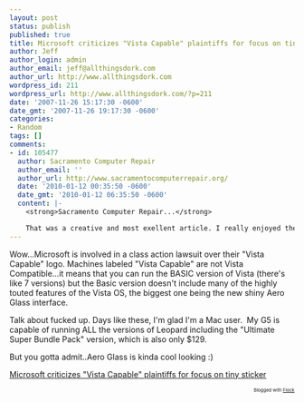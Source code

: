 ```yaml
---
layout: post
status: publish
published: true
title: Microsoft criticizes "Vista Capable" plaintiffs for focus on tiny sticker
author: Jeff
author_login: admin
author_email: jeff@allthingsdork.com
author_url: http://www.allthingsdork.com
wordpress_id: 211
wordpress_url: http://www.allthingsdork.com/?p=211
date: '2007-11-26 15:17:30 -0600'
date_gmt: '2007-11-26 19:17:30 -0600'
categories:
- Random
tags: []
comments:
- id: 105477
  author: Sacramento Computer Repair
  author_email: ''
  author_url: http://www.sacramentocomputerrepair.org/
  date: '2010-01-12 00:35:50 -0600'
  date_gmt: '2010-01-12 06:35:50 -0600'
  content: |-
    <strong>Sacramento Computer Repair...</strong>

    That was a creative and most exellent article. I really enjoyed the read and can't wait to check out some of your previous and upcomming posts! I plan on linking your blog to my site....
---
```

<div class="msg 1st">Wow...Microsoft is involved in a class action lawsuit over their "Vista Capable"  logo. Machines labeled "Vista Capable" are not Vista Compatible...it means that  you can run the BASIC version of Vista (there's like 7 versions) but the Basic  version doesn't include many of the highly touted features of the Vista OS, the biggest one being the new shiny Aero Glass interface. </p>
<p></div>Talk about fucked up. Days like these, I'm glad I'm a Mac user.&nbsp; My G5 is capable of running ALL the versions of Leopard including the "Ultimate Super Bundle Pack" version, which is also only $129.</p>
<p>But you gotta admit..Aero Glass is kinda cool looking :)</p>
<p><a href="http://arstechnica.com/news.ars/post/20071126-microsoft-criticizes-vista-capable-plaintiffs-for-focus-on-tiny-sticker.html">Microsoft criticizes "Vista Capable" plaintiffs for focus on tiny sticker</a> </p>
<p style="text-align: right; font-size: 8px">Blogged with <a href="http://www.flock.com/blogged-with-flock" title="Flock" target="_new">Flock</a></p></p>
